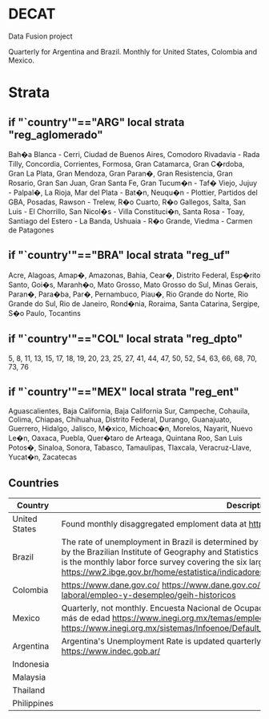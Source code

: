 # DECAT
Data Fusion project

Quarterly for Argentina and Brazil. Monthly for United States, Colombia and Mexico.

# Strata

## if "`country'"=="ARG" local strata "reg_aglomerado"  

Bah�a Blanca - Cerri, Ciudad de Buenos Aires, Comodoro Rivadavia - Rada Tilly, Concordia, Corrientes, Formosa, Gran Catamarca, Gran C�rdoba, Gran La Plata, Gran Mendoza, Gran Paran�, Gran Resistencia, Gran Rosario, Gran San Juan, Gran Santa Fe, Gran Tucum�n - Taf� Viejo, Jujuy - Palpal�, La Rioja, Mar del Plata - Bat�n, Neuqu�n - Plottier, Partidos del GBA, Posadas, Rawson - Trelew, R�o Cuarto, R�o Gallegos, Salta, San Luis - El Chorrillo, San Nicol�s - Villa Constituci�n, Santa Rosa - Toay, Santiago del Estero - La Banda, Ushuaia - R�o Grande, Viedma - Carmen de Patagones


## if "`country'"=="BRA" local strata "reg_uf" 

Acre, Alagoas, Amap�, Amazonas, Bahia, Cear�, Distrito Federal, Esp�rito Santo, Goi�s, Maranh�o, Mato Grosso, Mato Grosso do Sul, Minas Gerais, Paran�, Para�ba, Par�, Pernambuco, Piau�, Rio Grande do Norte, Rio Grande do Sul, Rio de Janeiro, Rond�nia, Roraima, Santa Catarina, Sergipe, S�o Paulo, Tocantins


## if "`country'"=="COL" local strata "reg_dpto"  

5, 8, 11, 13, 15, 17, 18, 19, 20, 23, 25, 27, 41, 44, 47, 50, 52, 54, 63, 66, 68, 70, 73, 76


## if "`country'"=="MEX" local strata "reg_ent"  

Aguascalientes, Baja California, Baja California Sur, Campeche, Cohauila, Colima, Chiapas, Chihuahua, Distrito Federal, Durango, Guanajuato, Guerrero, Hidalgo, Jalisco, M�xico, Michoac�n, Morelos, Nayarit, Nuevo Le�n, Oaxaca, Puebla, Quer�taro de Arteaga, Quintana Roo, San Luis Potos�, Sinaloa, Sonora, Tabasco, Tamaulipas, Tlaxcala, Veracruz-Llave, Yucat�n, Zacatecas


## Countries
| Country       	| Description 	|
|---------------	|-------------	|
| United States 	| Found monthly disaggregated emploment data at https://www.bls.gov/lau/ |
| Brazil        	| The rate of unemployment in Brazil is determined by the Monthly Employment Survey, coordinated by the Brazilian Institute of Geography and Statistics [IBGE](https://www.ibge.gov.br). The Pesquisa Mensal de Emprego (PME) is the monthly labor force survey covering the six largest Brazilian cities. See https://ww2.ibge.gov.br/home/estatistica/indicadores/trabalhoerendimento/pme_nova/default.shtm |
| Colombia      	|https://www.dane.gov.co/    	https://www.dane.gov.co/index.php/estadisticas-por-tema/mercado-laboral/empleo-y-desempleo/geih-historicos|
| Mexico        	| Quarterly, not monthly. Encuesta Nacional de Ocupación y Empleo (ENOE), población de 15 años y más de edad https://www.inegi.org.mx/temas/empleo/      https://www.inegi.org.mx/sistemas/Infoenoe/Default_15mas.aspx|
| Argentina     	| Argentina's Unemployment Rate is updated quarterly for 31 urban agglomerates https://www.indec.gob.ar/|
| Indonesia     	|             	|
| Malaysia      	|             	|
| Thailand      	|             	|
| Philippines    	|             	|
